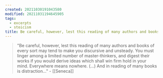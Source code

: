 ```yaml
---
created: 20211030191043580
modified: 20211031194645905
tags:
  - excerpts
  - stoicism
title: Be careful, however, lest this reading of many authors and books of every sort may tend to make you discursive and unsteady...
---
```


> "Be careful, however, lest this reading of many authors and books of every sort may tend to make you discursive and unsteady. You must linger among a limited number of master-thinkers, and digest their works if you would derive ideas which shall win firm hold in your mind. Everywhere means nowhere. (...) And in reading of many books is distraction..." - [[Seneca]]

